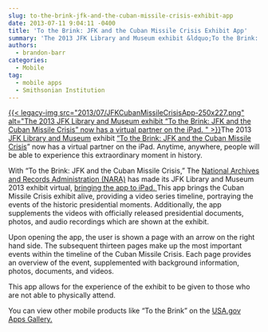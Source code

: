 ```yaml
---
slug: to-the-brink-jfk-and-the-cuban-missile-crisis-exhibit-app
date: 2013-07-11 9:04:11 -0400
title: 'To the Brink: JFK and the Cuban Missile Crisis Exhibit App'
summary: 'The 2013 JFK Library and Museum exhibit &ldquo;To the Brink: JFK and the Cuban Missile Crisis&rdquo; now has a virtual partner on the iPad.  Anytime, anywhere, people will be able'
authors:
  - brandon-barr
categories:
  - Mobile
tag:
  - mobile apps
  - Smithsonian Institution
---
```


[{{< legacy-img src="2013/07/JFKCubanMissileCrisisApp-250x227.png" alt="The 2013 JFK Library and Museum exhibit “To the Brink: JFK and the Cuban Missile Crisis” now has a virtual partner on the iPad. " >}}](https://s3.amazonaws.com/digitalgov/_legacy-img/2013/07/JFKCubanMissileCrisisApp.png)The 2013 <a href="http://www.jfklibrary.org/" target="_blank">JFK Library and Museum</a> exhibit <a href="http://foundationnationalarchives.org/cmc/" target="_blank">“To the Brink: JFK and the Cuban Missile Crisis</a>” now has a virtual partner on the iPad. Anytime, anywhere, people will be able to experience this extraordinary moment in history.

With “To the Brink: JFK and the Cuban Missile Crisis,” The <a href="http://www.archives.gov/" target="_blank">National Archives and Records Administration (NARA)</a> has made its JFK Library and Museum 2013 exhibit virtual, <a href="https://itunes.apple.com/us/app/to-brink-jfk-cuban-missile/id570032141?mt=8" target="_blank">bringing the app to iPad. </a> This app brings the Cuban Missile Crisis exhibit alive, providing a video series timeline, portraying the events of the historic presidential moments. Additionally, the app supplements the videos with officially released presidential documents, photos, and audio recordings which are shown at the exhibit.

Upon opening the app, the user is shown a page with an arrow on the right hand side. The subsequent thirteen pages make up the most important events within the timeline of the Cuban Missile Crisis. Each page provides an overview of the event, supplemented with background information, photos, documents, and videos.

This app allows for the experience of the exhibit to be given to those who are not able to physically attend.

You can view other mobile products like “To the Brink” on the <a href="http://apps.usa.gov/" target="_blank">USA.gov Apps Gallery.</a>